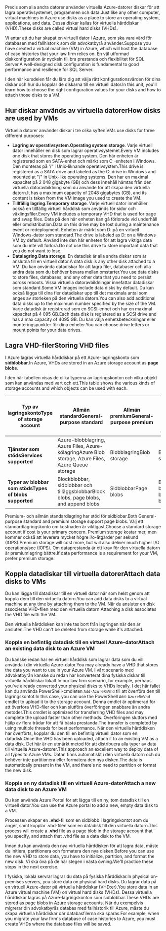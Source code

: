<span data-ttu-id="64d78-101">Precis som alla andra datorer använder virtuella Azure-datorer diskar för att lagra operativsystemet, programmen och data.</span><span class="sxs-lookup"><span data-stu-id="64d78-101">Just like any other computer, virtual machines in Azure use disks as a place to store an operating system, applications, and data.</span></span> <span data-ttu-id="64d78-102">Dessa diskar kallas för virtuella hårddiskar (VHD).</span><span class="sxs-lookup"><span data-stu-id="64d78-102">These disks are called virtual hard disks (VHDs).</span></span>

<span data-ttu-id="64d78-103">Vi antar att du har skapat en virtuell dator i Azure, som ska vara värd för databasen med fallhistorik som din advokatbyrå använder.</span><span class="sxs-lookup"><span data-stu-id="64d78-103">Suppose you have created a virtual machine (VM) in Azure, which will host the database of case histories that your law firm relies on.</span></span> <span data-ttu-id="64d78-104">En väl utformad diskkonfiguration är nyckeln till bra prestanda och flexibilitet för SQL Server.</span><span class="sxs-lookup"><span data-stu-id="64d78-104">A well-designed disk configuration is fundamental to good performance and resilience for SQL Server.</span></span>

<span data-ttu-id="64d78-105">I den här kursdelen får du lära dig att välja rätt konfigurationsvärden för dina diskar och hur du kopplar de diskarna till en virtuell dator.</span><span class="sxs-lookup"><span data-stu-id="64d78-105">In this unit, you'll learn how to choose the right configuration values for your disks and how to attach those disks to a VM.</span></span>

## <a name="how-disks-are-used-by-vms"></a><span data-ttu-id="64d78-106">Hur diskar används av virtuella datorer</span><span class="sxs-lookup"><span data-stu-id="64d78-106">How disks are used by VMs</span></span>

<span data-ttu-id="64d78-107">Virtuella datorer använder diskar i tre olika syften:</span><span class="sxs-lookup"><span data-stu-id="64d78-107">VMs use disks for three different purposes:</span></span>

- <span data-ttu-id="64d78-108">**Lagring av operativsystem**.</span><span class="sxs-lookup"><span data-stu-id="64d78-108">**Operating system storage**.</span></span> <span data-ttu-id="64d78-109">Varje virtuell dator innehåller en disk som lagrar operativsystemet.</span><span class="sxs-lookup"><span data-stu-id="64d78-109">Every VM includes one disk that stores the operating system.</span></span> <span data-ttu-id="64d78-110">Den här enheten är registrerad som en SATA-enhet och märkt som C:-enheten i Windows. Den monteras på ”/” i Unix-liknande operativsystem.</span><span class="sxs-lookup"><span data-stu-id="64d78-110">This drive is registered as a SATA drive and labeled as the C: drive in Windows and mounted at "/" in Unix-like operating systems.</span></span> <span data-ttu-id="64d78-111">Den har en maximal kapacitet på 2 048 gigabyte (GB) och dess innehåll hämtas från den virtuella datoravbildning som du använde för att skapa den virtuella datorn.</span><span class="sxs-lookup"><span data-stu-id="64d78-111">It has a maximum capacity of 2048 gigabytes (GB), and its content is taken from the VM image you used to create the VM.</span></span>
- <span data-ttu-id="64d78-112">**Tillfällig lagring**.</span><span class="sxs-lookup"><span data-stu-id="64d78-112">**Temporary storage**.</span></span> <span data-ttu-id="64d78-113">Varje virtuell dator innehåller också en tillfällig virtuell hårddisk som används för sidor och växlingsfiler.</span><span class="sxs-lookup"><span data-stu-id="64d78-113">Every VM includes a temporary VHD that is used for page and swap files.</span></span> <span data-ttu-id="64d78-114">Data på den här enheten kan gå förlorade vid underhåll eller omdistribution.</span><span class="sxs-lookup"><span data-stu-id="64d78-114">Data on this drive may be lost during a maintenance event or redeployment.</span></span> <span data-ttu-id="64d78-115">Enheten är märkt som D: på en virtuell Windows-dator som standard.</span><span class="sxs-lookup"><span data-stu-id="64d78-115">The drive is labeled as D: on a Windows VM by default.</span></span> <span data-ttu-id="64d78-116">Använd inte den här enheten för att lagra viktiga data som du inte vill förlora.</span><span class="sxs-lookup"><span data-stu-id="64d78-116">Do not use this drive to store important data that you do not want to lose.</span></span>
- <span data-ttu-id="64d78-117">**Datalagring**.</span><span class="sxs-lookup"><span data-stu-id="64d78-117">**Data storage**.</span></span> <span data-ttu-id="64d78-118">En datadisk är alla andra diskar som är anslutna till en virtuell dator.</span><span class="sxs-lookup"><span data-stu-id="64d78-118">A data disk is any other disk attached to a VM.</span></span> <span data-ttu-id="64d78-119">Du kan använda datadiskar för att lagra filer, databaser och alla andra data som du behöver bevara mellan omstarter.</span><span class="sxs-lookup"><span data-stu-id="64d78-119">You use data disks to store files, databases, and any other data that you need to persist across reboots.</span></span> <span data-ttu-id="64d78-120">Vissa virtuella datoravbildningar innefattar datadiskar som standard.</span><span class="sxs-lookup"><span data-stu-id="64d78-120">Some VM images include data disks by default.</span></span> <span data-ttu-id="64d78-121">Du kan också lägga till dina fler datadiskar upp till det maximala antal som anges av storleken på den virtuella datorn.</span><span class="sxs-lookup"><span data-stu-id="64d78-121">You can also add additional data disks up to the maximum number specified by the size of the VM.</span></span> <span data-ttu-id="64d78-122">Varje datadisk är registrerad som en SCSI-enhet och har en maximal kapacitet på 4 095 GB.</span><span class="sxs-lookup"><span data-stu-id="64d78-122">Each data disk is registered as a SCSI drive and has a max capacity of 4095 GB.</span></span> <span data-ttu-id="64d78-123">Du kan välja enhetsbeteckningar eller monteringspunkter för dina enheter.</span><span class="sxs-lookup"><span data-stu-id="64d78-123">You can choose drive letters or mount points for your data drives.</span></span>

## <a name="storing-vhd-files"></a><span data-ttu-id="64d78-124">Lagra VHD-filer</span><span class="sxs-lookup"><span data-stu-id="64d78-124">Storing VHD files</span></span>

<span data-ttu-id="64d78-125">I Azure lagras virtuella hårddiskar på ett Azure-lagringskonto som **sidblobbar**.</span><span class="sxs-lookup"><span data-stu-id="64d78-125">In Azure, VHDs are stored in an Azure storage account as **page blobs**.</span></span>

<span data-ttu-id="64d78-126">I den här tabellen visas de olika typerna av lagringskonton och vilka objekt som kan användas med vart och ett.</span><span class="sxs-lookup"><span data-stu-id="64d78-126">This table shows the various kinds of storage accounts and which objects can be used with each.</span></span>

|<span data-ttu-id="64d78-127">**Typ av lagringskonto**</span><span class="sxs-lookup"><span data-stu-id="64d78-127">**Type of storage account**</span></span>|<span data-ttu-id="64d78-128">**Allmän standard**</span><span class="sxs-lookup"><span data-stu-id="64d78-128">**General-purpose standard**</span></span>|<span data-ttu-id="64d78-129">**Allmän premium**</span><span class="sxs-lookup"><span data-stu-id="64d78-129">**General-purpose premium**</span></span>|<span data-ttu-id="64d78-130">**Blobblagring, frekvent och lågfrekvent åtkomstnivå**</span><span class="sxs-lookup"><span data-stu-id="64d78-130">**Blob storage, hot and cool access tiers**</span></span>|
|-----|-----|-----|-----|
|<span data-ttu-id="64d78-131">**Tjänster som stöds**</span><span class="sxs-lookup"><span data-stu-id="64d78-131">**Services supported**</span></span>| <span data-ttu-id="64d78-132">Azure-blobblagring, Azure Files, Azure-kölagring</span><span class="sxs-lookup"><span data-stu-id="64d78-132">Azure Blob storage, Azure Files, Azure Queue storage</span></span> | <span data-ttu-id="64d78-133">Blobblagring</span><span class="sxs-lookup"><span data-stu-id="64d78-133">Blob storage</span></span> | <span data-ttu-id="64d78-134">Blobblagring</span><span class="sxs-lookup"><span data-stu-id="64d78-134">Blob storage</span></span>|
|<span data-ttu-id="64d78-135">**Typer av blobbar som stöds**</span><span class="sxs-lookup"><span data-stu-id="64d78-135">**Types of blobs supported**</span></span>|<span data-ttu-id="64d78-136">Blockblobbar, sidblobbar och tilläggsblobbar</span><span class="sxs-lookup"><span data-stu-id="64d78-136">Block blobs, page blobs, and append blobs</span></span> | <span data-ttu-id="64d78-137">Sidblobbar</span><span class="sxs-lookup"><span data-stu-id="64d78-137">Page blobs</span></span> | <span data-ttu-id="64d78-138">Blockblobbar och bilageblobbar</span><span class="sxs-lookup"><span data-stu-id="64d78-138">Block blobs and append blobs</span></span>|

<span data-ttu-id="64d78-139">Premium- och allmän standardlagring har stöd för sidblobar.</span><span class="sxs-lookup"><span data-stu-id="64d78-139">Both General-purpose standard and premium storage support page blobs.</span></span> <span data-ttu-id="64d78-140">Välj ett standardlagringskonto om kostnaden är viktigast.</span><span class="sxs-lookup"><span data-stu-id="64d78-140">Choose a standard storage account if cost is your primary concern.</span></span> <span data-ttu-id="64d78-141">Premium storage kostar mer, men kommer också att leverera mycket högre i/o-åtgärder per sekund (IOPS).</span><span class="sxs-lookup"><span data-stu-id="64d78-141">Premium storage will cost more, but will also deliver much higher I/O operations/sec (IOPS).</span></span> <span data-ttu-id="64d78-142">Om dataprestanda är ett krav för den virtuella datorn är premiumlagring bättre.</span><span class="sxs-lookup"><span data-stu-id="64d78-142">If data performance is a requirement for your VM, prefer premium storage.</span></span>

## <a name="attach-data-disks-to-vms"></a><span data-ttu-id="64d78-143">Koppla datadiskar till virtuella datorer</span><span class="sxs-lookup"><span data-stu-id="64d78-143">Attach data disks to VMs</span></span>

<span data-ttu-id="64d78-144">Du kan lägga till datadiskar till en virtuell dator när som helst genom att koppla dem till den virtuella datorn.</span><span class="sxs-lookup"><span data-stu-id="64d78-144">You can add data disks to a virtual machine at any time by attaching them to the VM.</span></span> <span data-ttu-id="64d78-145">När du ansluter en disk associeras VHD-filen med den virtuella datorn.</span><span class="sxs-lookup"><span data-stu-id="64d78-145">Attaching a disk associates the VHD file with the VM.</span></span> 

<span data-ttu-id="64d78-146">Den virtuella hårddisken kan inte tas bort från lagringen när den är ansluten.</span><span class="sxs-lookup"><span data-stu-id="64d78-146">The VHD can't be deleted from storage while it's attached.</span></span>

### <a name="attach-an-existing-data-disk-to-an-azure-vm"></a><span data-ttu-id="64d78-147">Koppla en befintlig datadisk till en virtuell Azure-dator</span><span class="sxs-lookup"><span data-stu-id="64d78-147">Attach an existing data disk to an Azure VM</span></span>

<span data-ttu-id="64d78-148">Du kanske redan har en virtuell hårddisk som lagrar data som du vill använda i din virtuella Azure-dator.</span><span class="sxs-lookup"><span data-stu-id="64d78-148">You may already have a VHD that stores the data you want to use in your Azure VM.</span></span> <span data-ttu-id="64d78-149">I vårt scenario med advokatbyrån kanske du redan har konverterat dina fysiska diskar till virtuella hårddiskar lokalt.</span><span class="sxs-lookup"><span data-stu-id="64d78-149">In our law firm scenario, for example,  perhaps you've already converted your physical disks to VHDs locally.</span></span> <span data-ttu-id="64d78-150">I det här fallet kan du använda PowerShell-cmdleten `Add-AzureRmVhd` till att överföra den till lagringskontot.</span><span class="sxs-lookup"><span data-stu-id="64d78-150">In this case, you can use the PowerShell `Add-AzureRmVhd` cmdlet to upload it to the storage account.</span></span> <span data-ttu-id="64d78-151">Denna cmdlet är optimerad för att överföra VHD-filer och kan slutföra överföringen snabbare än andra metoder.</span><span class="sxs-lookup"><span data-stu-id="64d78-151">This cmdlet is optimized for transferring VHD files and may complete the upload faster than other methods.</span></span> <span data-ttu-id="64d78-152">Överföringen slutförs med hjälp av flera trådar för att få bästa prestanda.</span><span class="sxs-lookup"><span data-stu-id="64d78-152">The transfer is completed by using multiple threads for best performance.</span></span> <span data-ttu-id="64d78-153">När den virtuella hårddisken har överförts, kopplar du den till en befintlig virtuell dator som en datadisk.</span><span class="sxs-lookup"><span data-stu-id="64d78-153">Once the VHD has been uploaded, attach it to an existing VM as a data disk.</span></span> <span data-ttu-id="64d78-154">Det här är en utmärkt metod för att distribuera alla typer av data till virtuella Azure-datorer.</span><span class="sxs-lookup"><span data-stu-id="64d78-154">This approach an excellent way to deploy data of all types to Azure VMs.</span></span> <span data-ttu-id="64d78-155">Datan finns automatiskt i den virtuella datorn och du behöver inte partitionera eller formatera den nya disken.</span><span class="sxs-lookup"><span data-stu-id="64d78-155">The data is automatically present in the VM, and there's no need to partition or format the new disk.</span></span>

### <a name="attach-a-new-data-disk-to-an-azure-vm"></a><span data-ttu-id="64d78-156">Koppla en ny datadisk till en virtuell Azure-dator</span><span class="sxs-lookup"><span data-stu-id="64d78-156">Attach a new data disk to an Azure VM</span></span>

<span data-ttu-id="64d78-157">Du kan använda Azure Portal för att lägga till en ny, tom datadisk till en virtuell dator.</span><span class="sxs-lookup"><span data-stu-id="64d78-157">You can use the Azure portal to add a new, empty data disk to a VM.</span></span> 

<span data-ttu-id="64d78-158">Processen skapar en **.vhd**-fil som en sidblobb i lagringskontot som du anger, samt kopplar .vhd-filen som en datadisk till den virtuella datorn.</span><span class="sxs-lookup"><span data-stu-id="64d78-158">This process will create a **.vhd** file as a page blob in the storage account that you specify, and attach that .vhd file as a data disk to the VM.</span></span>

<span data-ttu-id="64d78-159">Innan du kan använda den nya virtuella hårddisken för att lagra data, måste du initiera, partitionera och formatera den nya disken.</span><span class="sxs-lookup"><span data-stu-id="64d78-159">Before you can use the new VHD to store data, you have to initialize, partition, and format the new disk.</span></span> <span data-ttu-id="64d78-160">Vi ska öva på de här stegen i nästa övning.</span><span class="sxs-lookup"><span data-stu-id="64d78-160">We'll practice these steps in the next exercise.</span></span>

<span data-ttu-id="64d78-161">I fysiska, lokala servrar lagrar du data på fysiska hårddiskar.</span><span class="sxs-lookup"><span data-stu-id="64d78-161">In physical on-premises servers, you store data on physical hard disks.</span></span> <span data-ttu-id="64d78-162">Du lagrar data på en virtuell Azure-dator på virtuella hårddiskar (VHD:er).</span><span class="sxs-lookup"><span data-stu-id="64d78-162">You store data in an Azure virtual machine (VM) on virtual hard disks (VHDs).</span></span> <span data-ttu-id="64d78-163">Dessa virtuella hårddiskar lagras på Azure-lagringskonton som sidblobbar.</span><span class="sxs-lookup"><span data-stu-id="64d78-163">These VHDs are stored as page blobs in Azure storage accounts.</span></span> <span data-ttu-id="64d78-164">När du exempelvis migrerar din advokatbyrås databas med fallhistorik till Azure, måste du skapa virtuella hårddiskar där databasfilerna ska sparas.</span><span class="sxs-lookup"><span data-stu-id="64d78-164">For example, when you migrate your law firm's database of case histories to Azure, you must create VHDs where the database files will be saved.</span></span>
